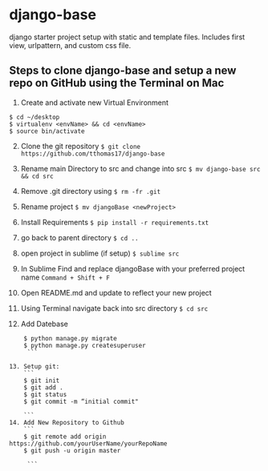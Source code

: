 # django-base

django starter project setup with static and template files. Includes first view, urlpattern, and custom css file.


## Steps to clone django-base and setup a new repo on GitHub using the Terminal on Mac

1. Create and activate new Virtual Environment
```
$ cd ~/desktop
$ virtualenv <envName> && cd <envName>
$ source bin/activate
```
2. Clone the git repository
 ``` $ git clone https://github.com/tthomas17/django-base ```
3. Rename main Directory to src and change into src
``` $ mv django-base src && cd src ```
4. Remove .git directory using
``` $ rm -fr .git ```
5. Rename project
 ``` $ mv djangoBase <newProject> ```
6. Install Requirements
``` $ pip install -r requirements.txt ```
7. go back to parent directory
``` $ cd .. ```
8. open project in sublime (if setup)
```$ sublime src```
9. In Sublime Find and replace djangoBase with your preferred project name
 ```Command + Shift + F```
10. Open README.md and update to reflect your new project
11. Using Terminal  navigate back into src directory
``` $ cd src ```

12. Add Datebase

```
    $ python manage.py migrate
    $ python manage.py createsuperuser
     ```

13. Setup git:
    ```
    $ git init
    $ git add .
    $ git status
    $ git commit -m “initial commit"

    ```
14. Add New Repository to Github
    ```
    $ git remote add origin https://github.com/yourUserName/yourRepoName
    $ git push -u origin master

     ```